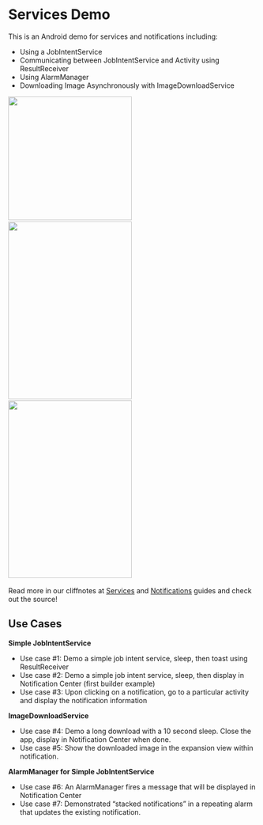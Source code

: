 # Services Demo

This is an Android demo for services and notifications including:

 * Using a JobIntentService
 * Communicating between JobIntentService and Activity using ResultReceiver
 * Using AlarmManager
 * Downloading Image Asynchronously with ImageDownloadService

<img src="http://i.imgur.com/4JbNV99.png" width="250" />&nbsp;
<img src="http://i.imgur.com/0E7ec12.png" width="250" height="359" />&nbsp;
<img src="http://i.imgur.com/PxPfWK0.png" width="250" height="359" />&nbsp;

Read more in our cliffnotes at [Services](https://github.com/thecodepath/android_guides/wiki/Starting-Background-Services) and [Notifications](https://github.com/thecodepath/android_guides/wiki/Notifications) guides and check out the source!

## Use Cases

**Simple JobIntentService**

* Use case #1: Demo a simple job intent service, sleep, then toast using ResultReceiver
* Use case #2: Demo a simple job intent service, sleep, then display in Notification Center (first builder example)
* Use case #3: Upon clicking on a notification, go to a particular activity and display the notification information

**ImageDownloadService**

* Use case #4: Demo a long download with a 10 second sleep.  Close the app, display in Notification Center when done.
* Use case #5: Show the downloaded image in the expansion view within notification.

**AlarmManager for Simple JobIntentService**

* Use case #6: An AlarmManager fires a message that will be displayed in Notification Center
* Use case #7: Demonstrated “stacked notifications” in a repeating alarm that updates the existing notification.
